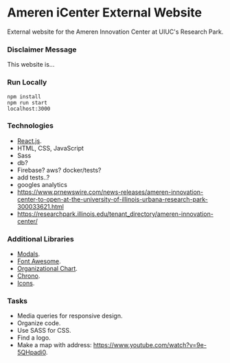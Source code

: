 # Ameren iCenter External Website

External website for the Ameren Innovation Center at UIUC's Research Park.

### Disclaimer Message

This website is...

### Run Locally

```
npm install
npm run start
localhost:3000
```

### Technologies

- [React.js](https://reactjs.org/).
- HTML, CSS, JavaScript
- Sass
- db?
- Firebase? aws? docker/tests?
- add tests..?
- googles analytics
- https://www.prnewswire.com/news-releases/ameren-innovation-center-to-open-at-the-university-of-illinois-urbana-research-park-300033621.html
- https://researchpark.illinois.edu/tenant_directory/ameren-innovation-center/

### Additional Libraries

- [Modals](https://www.npmjs.com/package/react-modal).
- [Font Awesome](https://fontawesome.com/v5/docs/web/use-with/react).
- [Organizational Chart](https://www.npmjs.com/package/react-organizational-chart).
- [Chrono](https://github.com/prabhuignoto/react-chrono#scrollable).
- [Icons](https://react-icons.github.io/react-icons).

### Tasks

- Media queries for responsive design.
- Organize code.
- Use SASS for CSS.
- Find a logo.
- Make a map with address: https://www.youtube.com/watch?v=9e-5QHpadi0.
